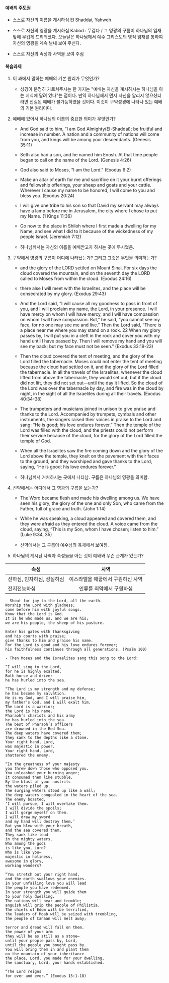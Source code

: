 #### 예배의 주도권
 - 스스로 자신의 이름을 계시하심
    El Shaddai, Yahweh

 - 스스로 자신의 영광을 계시하심
    Kabod : 무겁다 / 그 영광의 구름이 하나님의 임재 앞에 무겁게 드리워졌다. 오늘날은 하나님께서 예수 그리스도의 영적 임재를 통하여 자신의 영광을 계속 낱내 보여 주신다.

 - 스스로 자신의 속성과 사역을 보여 주심

#### 복습과제

1. 이 과에서 말하는 예배의 기본 원리가 무엇인가?
    - 성경이 분명히 가르쳐주시는 한 가지는 "예배는 자신을 계시하시는 하나님을 아는 지식에 달려 있다"는 점이다. 만약 하나님께서 먼저 자신을 알리지 않으셨더라면 진실된 예배가 불가능하였을 것이다. 이것이 구약성경에 나타나 있는 예배의 기본 원리이다.

2. 예배에 있어서 하나님의 이름의 중요한 의미가 무엇인가?
    - And God said to him, “I am God Almighty(El-Shaddai); be fruitful and increase in number. A nation and a community of nations will come from you, and kings will be among your descendants. (Genesis 35:11)

    - Seth also had a son, and he named him Enosh. At that time people began to call on the name of the Lord. (Genesis 4:26)

    - God also said to Moses, “I am the Lord." (Exodus 6:2)

    -  Make an altar of earth for me and sacrifice on it your burnt offerings and fellowship offerings, your sheep and goats and your cattle. Wherever I cause my name to be honored, I will come to you and bless you. (Exodus 20:24)

    -  I will give one tribe to his son so that David my servant may always have a lamp before me in Jerusalem, the city where I chose to put my Name. (1 Kings 11:36)

    - Go now to the place in Shiloh where I first made a dwelling for my Name, and see what I did to it because of the wickedness of my people Israel. (Jeremiah 7:12)

    - 하나님께서는 자신의 이름을 예배받고자 하시는 곳에 두시었음.

3. 구약에서 영광의 구름이 어디에 나타났는가? 그리고 그것은 무엇을 의미하는가?
    - and the glory of the LORD settled on Mount Sinai. For six days the cloud covered the mountain, and on the seventh day the LORD called to Moses from within the cloud. (Exodus 24:16)

    - there alse I will meet with the Israelites, and the place will be consecrated by my glory. (Exodus 29:43)

    - And the Lord said, “I will cause all my goodness to pass in front of you, and I will proclaim my name, the Lord, in your presence. I will have mercy on whom I will have mercy, and I will have compassion on whom I will have compassion. But,” he said, “you cannot see my face, for no one may see me and live.” Then the Lord said, “There is a place near me where you may stand on a rock. 22 When my glory passes by, I will put you in a cleft in the rock and cover you with my hand until I have passed by. Then I will remove my hand and you will see my back; but my face must not be seen.”  (Exodus 33:19-23)

    - Then the cloud covered the tent of meeting, and the glory of the Lord filled the tabernacle. Moses could not enter the tent of meeting because the cloud had settled on it, and the glory of the Lord filled the tabernacle. In all the travels of the Israelites, whenever the cloud lifted from above the tabernacle, they would set out; but if the cloud did not lift, they did not set out—until the day it lifted. So the cloud of the Lord was over the tabernacle by day, and fire was in the cloud by night, in the sight of all the Israelites during all their travels.  (Exodus 40:34-38)

    - The trumpeters and musicians joined in unison to give praise and thanks to the Lord. Accompanied by trumpets, cymbals and other instruments, the singers raised their voices in praise to the Lord and sang: “He is good; his love endures forever.” Then the temple of the Lord was filled with the cloud, and the priests could not perform their service because of the cloud, for the glory of the Lord filled the temple of God.

    - When all the Israelites saw the fire coming down and the glory of the Lord above the temple, they knelt on the pavement with their faces to the ground, and they worshiped and gave thanks to the Lord, saying, “He is good; his love endures forever.”

    - 하나님께서 거처하시는 곳에서 나타남. 구름은 하나님의 영광을 의미함.

4. 신약에서는 어디에서 그 영광의 구름을 보는가?
    - The Word became flesh and made his dwelling among us. We have seen his glory, the glory of the one and only Son, who came from the Father, full of grace and truth. (John 1:14)

    - While he was speaking, a cloud appeared and covered them, and they were afraid as they entered the cloud. A voice came from the cloud, saying, “This is my Son, whom I have chosen; listen to him.” (Luke 9:34, 35)

    - 신약에서는 그 구름이 예수님의 육체에서 보여짐.

5. 하나님의 계시된 사역과 속성들을 아는 것이 예배와 무슨 관계가 있는가?

| 속성      |      사역      |
|----------|:-------------:|
| 선하심, 인자하심, 성실하심 |  이스라엘을 애굽에서 구원하신 사역 |
| 전지전능하심 | 인류를 죄악에서 구원하심 |



    - Shout for joy to the Lord, all the earth.
    Worship the Lord with gladness;
    come before him with joyful songs.
    Know that the Lord is God.
    It is he who made us, and we are his;
    we are his people, the sheep of his pasture.

    Enter his gates with thanksgiving
    and his courts with praise;
    give thanks to him and praise his name.
    For the Lord is good and his love endures forever;
    his faithfulness continues through all generations. (Psalm 100)

    - Then Moses and the Israelites sang this song to the Lord:

    “I will sing to the Lord,
    for he is highly exalted.
    Both horse and driver
    he has hurled into the sea.

    “The Lord is my strength and my defense;
    he has become my salvation.
    He is my God, and I will praise him,
    my father’s God, and I will exalt him.
    The Lord is a warrior;
    the Lord is his name.
    Pharaoh’s chariots and his army
    he has hurled into the sea.
    The best of Pharaoh’s officers
    are drowned in the Red Sea.
    The deep waters have covered them;
    they sank to the depths like a stone.
    Your right hand, Lord,
    was majestic in power.
    Your right hand, Lord,
    shattered the enemy.

    “In the greatness of your majesty
    you threw down those who opposed you.
    You unleashed your burning anger;
    it consumed them like stubble.
    By the blast of your nostrils
    the waters piled up.
    The surging waters stood up like a wall;
    the deep waters congealed in the heart of the sea.
    The enemy boasted,
    ‘I will pursue, I will overtake them.
    I will divide the spoils;
    I will gorge myself on them.
    I will draw my sword
    and my hand will destroy them.’
    But you blew with your breath,
    and the sea covered them.
    They sank like lead
    in the mighty waters.
    Who among the gods
    is like you, Lord?
    Who is like you—
    majestic in holiness,
    awesome in glory,
    working wonders?

    “You stretch out your right hand,
    and the earth swallows your enemies.
    In your unfailing love you will lead
    the people you have redeemed.
    In your strength you will guide them
    to your holy dwelling.
    The nations will hear and tremble;
    anguish will grip the people of Philistia.
    The chiefs of Edom will be terrified,
    the leaders of Moab will be seized with trembling,
    the people of Canaan will melt away;

    terror and dread will fall on them.
    the power of your arm
    they will be as still as a stone—
    until your people pass by, Lord,
    until the people you bought pass by.
    You will bring them in and plant them
    on the mountain of your inheritance—
    the place, Lord, you made for your dwelling,
    the sanctuary, Lord, your hands established.

    “The Lord reigns
    for ever and ever.” (Exodus 15:1-18)





